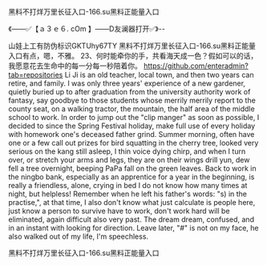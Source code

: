 黑料不打烊万里长征入口-166.su黑料正能量入口

《——✅【ａ３ｅ６. cOm 】——D友澜器打开✅》--

山娃上工有防伪标识GKTUhy67TY
黑料不打烊万里长征入口-166.su黑料正能量入口有点，嗯，不雅。
		23、何时能牵你的手，共看海天成一色？假如可以的话，我愿意花去生命中的每一分每一秒陪着你。
https://github.com/enteradmin?tab=repositories
Li Ji is an old teacher, local town, and then two years can retire, and family.
I was only three years' experience of a new gardener, quietly buried up to after graduation from the university authority work of fantasy, say goodbye to those students whose merrily merrily report to the county seat, on a walking tractor, the mountain, the half area of the middle school to work.
In order to jump out the "clip manger" as soon as possible, I decided to since the Spring Festival holiday, make full use of every holiday with homework one's deceased father grind.
Summer morning, often have one or a few call out prizes for bird squatting in the cherry tree, looked very serious on the kang still asleep, I thin voice dying chirp, and when I turn over, or stretch your arms and legs, they are on their wings drill yun, dew fell a tree overnight, beeping PaPa fall on the green leaves.
Back to work in the ningbo bank, especially as an apprentice for a year in the beginning, is really a friendless, alone, crying in bed I do not know how many times at night, but helpless!
Remember when he left his father's words: "s) in the practise,", at that time, I also don't know what just calculate is people here, just know a person to survive have to work, don't work hard will be eliminated, again difficult also very past.
The dream dream, confused, and in an instant with looking for direction.
Leave later, "#" is not on my face, he also walked out of my life, I'm speechless.




黑料不打烊万里长征入口-166.su黑料正能量入口
